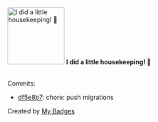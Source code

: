 <img src="https://my-badges.github.io/my-badges/chore-commit.png" alt="I did a little housekeeping! 🧹" title="I did a little housekeeping! 🧹" width="128">
<strong>I did a little housekeeping! 🧹</strong>
<br><br>

Commits:

- <a href="https://github.com/21kb/observatory/commit/df5e8b7bfde02115a82c848a0299c450c529fb25">df5e8b7</a>: chore: push migrations


Created by <a href="https://github.com/my-badges/my-badges">My Badges</a>
